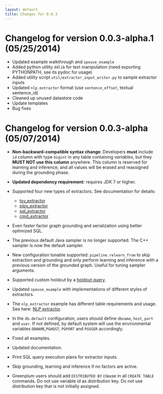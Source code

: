 ```yaml
---
layout: default
title: Changes for 0.0.3
---
```


# Changelog for version 0.0.3-alpha.1 (05/25/2014)

- Updated example walkthrough and `spouse_example`
- Added python utility `ddlib` for text manipulation (need exporting PYTHONPATH,
  see its pydoc for usage)
- Added utility script `util/extractor_input_writer.py` to sample extractor inputs
- Updated `nlp_extractor` format (use `sentence_offset`, textual sentence\_id)
- Cleaned up unused datastore code
- Update templates
- Bug fixes

# Changelog for version 0.0.3-alpha (05/07/2014)

- **Non-backward-compatible syntax change**: Developers **must** include `id`
  column with type `bigint` in any table containing *variables*, but they **MUST
  NOT use this column** anywhere. This column is reserved for learning and
  inference, and all values will be erased and reassigned during the grounding
  phase.

- **Updated dependency requirement**: requires JDK 7 or higher.

- Supported four new types of extractors. See documentation for details:
  - [tsv_extractor](../extractors#tsv_extractor)
  - [plpy_extractor](../extractors#plpy_extractor)
  - [sql_extractor](../extractors#sql_extractor)
  - [cmd_extractor](../extractors#cmd_extractor)

- Even faster factor graph grounding and serialization using better optimized SQL.

- The previous default Java sampler is no longer supported. The C++ sampler is
  now the default sampler.

- New configuration tunable supported: `pipeline.relearn_from` to skip
  extraction and grounding and only perform learning and inference with a
  previous version of the grounded graph. Useful for tuning sampler arguments.

<!-- - New configuration supported: `inference.skip_learning` to use weights learned in the last execution. -->

- Supported custom holdout by a [holdout query](../calibration#custom_holdout).

- Updated `spouse_example` with implementations of different styles of extractors.

- The `nlp_extractor` example has different table requirements and usage. See here:
  [NLP extractor](../walkthrough-extras#nlp_extractor).

- In the `db.default` configuration, users should define `dbname`, `host`, `port`
  and `user`. If not defined, by default system will use the environmental
  variables `DBNAME`,`PGHOST`, `PGPORT` and `PGUSER` accordingly.

- Fixed all examples.
- Updated documentation.
- Print SQL query execution plans for extractor inputs.
- Skip grounding, learning and inference if no factors are active.
- Greenplum users should add `DISTRIBUTED BY` clause in all `CREATE
  TABLE` commands. Do not use variable id as distribution key. Do not use
  distribution key that is not initially assigned.

